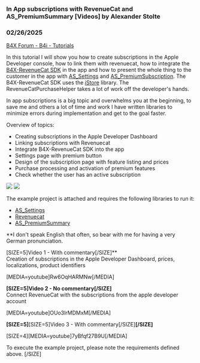 ### In App subscriptions with RevenueCat and AS_PremiumSummary [Videos] by Alexander Stolte
### 02/26/2025
[B4X Forum - B4i - Tutorials](https://www.b4x.com/android/forum/threads/165841/)

In this tutorial I will show you how to create subscriptions in the Apple Developer console, how to link them with revenuecat, how to integrate the [B4X-RevenueCat SDK](https://www.b4x.com/android/forum/threads/revenuecat.162348/) in the app and how to present the whole thing to the customer in the app with [AS\_Settings](https://www.b4x.com/android/forum/threads/b4x-xui-as-settings.147435/) and [AS\_PremiumSubscription](https://www.b4x.com/android/forum/threads/b4x-xui-as-premiumsummary-payware.160614/). The B4X-RevenueCat SDK uses the [iStore](https://www.b4x.com/android/forum/threads/istore-in-app-purchases.49301/) library. The RevenueCatPurchaseHelper takes a lot of work off the developer's hands.  
  
In app subscriptions is a big topic and overwhelms you at the beginning, to save me and others a lot of time and work I have written libraries to minimize errors during implementation and get to the goal faster.  
  
Overview of topics:  

- Creating subscriptions in the Apple Developer Dashboard
- Linking subscriptions with Revenuecat
- Integrate B4X-RevenueCat SDK into the app
- Settings page with premium button
- Design of the subscription page with feature listing and prices
- Purchase processing and activation of premium features
- Check whether the user has an active subscription

  
  
![](https://www.b4x.com/android/forum/attachments/162094) ![](https://www.b4x.com/android/forum/attachments/162095)  
  
The example project is attached and requires the following libraries to run it:  

- [AS\_Settings](https://www.b4x.com/android/forum/threads/b4x-xui-as-settings.147435/)
- [Revenuecat](https://www.b4x.com/android/forum/threads/revenuecat.162348/)
- [AS\_PremiumSummary](https://www.b4x.com/android/forum/threads/b4x-xui-as-premiumsummary-payware.160614/)

  
**I don't speak English that often, so bear with me for having a very German pronunciation.  
  
[SIZE=5]Video 1 - With commentary[/SIZE]**  
Creation of subscriptions in the Apple Developer Dashboard, prices, localizations, product identifiers  
  
[MEDIA=youtube]Rw6OqHARMNw[/MEDIA]  
  
  
**[SIZE=5]Video 2 - No commentary[/SIZE]**  
Connect RevenueCat with the subscriptions from the apple developer account  
  
[MEDIA=youtube]OUo3lrMDMxM[/MEDIA]  
  
  
**[SIZE=5]**[SIZE=5]Video 3 - With commentary[/SIZE]**[/SIZE]**  
  
[SIZE=4][MEDIA=youtube]7yBfqf27B9U[/MEDIA]  
  
  
To execute the example project, please note the requirements defined above. [/SIZE]